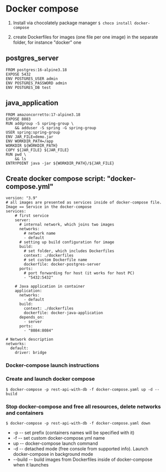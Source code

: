 # Docker compose
1. Install via chocolately package manager
   `$ choco install docker-compose`

2. create Dockerfiles for images (one file per one image) in the separate folder, for instance "docker" one

## postgres_server
```
FROM postgres:16-alpine3.18
EXPOSE 5432
ENV POSTGRES_USER admin
ENV POSTGRES_PASSWORD admin
ENV POSTGRES_DB test
```
## java_application
```
FROM amazoncorretto:17-alpine3.18
EXPOSE 8083
RUN addgroup -S spring-group \
    && adduser -S spring -G spring-group
USER spring:spring-group
ENV JAR_FILE=demo.jar
ENV WORKDIR_PATH=/app
WORKDIR ${WORKDIR_PATH}
COPY ${JAR_FILE} ${JAR_FILE}
RUN pwd \
    && ls
ENTRYPOINT java -jar ${WORKDIR_PATH}/${JAR_FILE}
```

## Create docker compose script: "docker-compose.yml"
```
version: "3.9"
# all images are presented as services inside of docker-compose file. Image == Service in the docker-compose
services:		
    # first service
    server:
      # internal network, which joins two images
      networks:	
        # network name
        - default					
      # setting up build configuration for image 
      build:		
        # set folder, which includes Dockerfiles
        context: ./dockerfiles	
        # set custom Dockerfile name
        dockerfile: docker-postgres-server	
      ports:
        # port forwarding for host (it works for host PC)
        - "5432:5432"				
        
    # Java application in container
    application:
      networks:
        - default
      build:
        context: ./dockerfiles
        dockerfile: docker-java-application
      depends_on:
        - server
      ports:
        - "8084:8084"
        
# Network description        
networks:
  default:
    driver: bridge
```	

### Docker-compose launch instructions
### Create and launch docker compose

```
$ docker-compose -p rest-api-with-db -f docker-compose.yaml up -d --build
```
### Stop docker-compose and free all resources, delete networks and containers
```
$ docker-compose -p rest-api-with-db -f docker-compose.yaml down
```

- -p -- set prefix (containers names will be specified with it)
- -f -- set custom docker-compose.yml name
- up -- docker-compose launch command
- -d -- detached mode (free console from supported info). Launch docker-compose in background mode
- --build -- build images from Dockerfiles inside of docker-compose when it launches